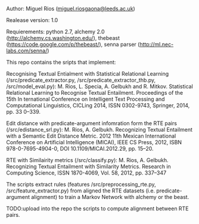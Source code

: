 Author: Miguel Rios (miguel.riosgaona@leeds.ac.uk)

Realease version: 1.0

Requierements: python 2.7, alchemy 2.0 (http://alchemy.cs.washington.edu/), thebeast (https://code.google.com/p/thebeast/), senna parser (http://ml.nec-labs.com/senna/)

This repo contains the sripts that implement: 

Recognising Textual Entialment with Statistical Relational Learning (/src/predicate_extractor.py, /src/predicate_extractor_thb.py, /src/model_eval.py): M. Rios, L. Specia, A. Gelbukh and R. Mitkov. Statistical Relational Learning to Recognise Textual Entailment. Proceedings of the 15th In    ternational Conference on Intelligent Text Processing and Computational Linguistics, CICLing 2014, ISSN 0302-9743, Springer, 2014, pp. 33    0–339.

Edit distance with predicate-argument infomration form the RTE pairs (/src/edistance_srl.py): M. Rios, A. Gelbukh. Recognizing Textual Entailment with a Semantic Edit Distance Metric. 2012 11th Mexican International Conference on Artificial Intelligence (MICAI), IEEE CS Press, 2012, ISBN 978-0-7695-4904-0, DOI 10.1109/MICAI.2012.29, pp. 15–20.

RTE with Similairity metrics (/src/classify.py): M. Rios, A. Gelbukh. Recognizing Textual Entailment with Similarity Metrics. Research in Computing Science, ISSN 1870-4069, Vol. 58, 2012, pp. 337–347


The scripts extract rules (features /src/preprocessing_rte.py, /src/feature_extractor.py) from aligned the RTE datasets (i.e. predicate-argument alignment) to train a Markov Network with alchemy or the beast.

TODO:upload into the repo the scripts to compute alignment between RTE pairs.



